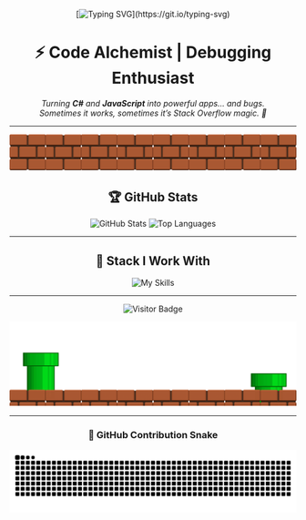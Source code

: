 <div align="center">
  
[![Typing SVG](https://readme-typing-svg.herokuapp.com?font=Fira+Code&pause=1000&color=4DE32A&center=true&vCenter=true&random=false&width=800&lines=Hi,+I'm+Alief;Software+Developer;Let's+Connect!)](https://git.io/typing-svg)

# ⚡ Code Alchemist | Debugging Enthusiast  
_Turning **C#** and **JavaScript** into powerful apps… and bugs._  
_Sometimes it works, sometimes it’s Stack Overflow magic. 🚀_  

---

![Topper](images/topper_rdm.png)

## 🏆 GitHub Stats
<img src="https://github-readme-stats.vercel.app/api?username=aliefkurnia&hide=contribs,prs&hide_border=true&theme=chartreuse-dark" alt="GitHub Stats" width="500"/>

<img src="https://github-readme-stats.vercel.app/api/top-langs?username=aliefkurnia&show_icons=true&locale=en&layout=compact&theme=chartreuse-dark" alt="Top Languages" width="400"/>

---

## 🚀 Stack I Work With
![My Skills](https://skillicons.dev/icons?i=cs,dotnet,react,javascript,nodejs,express,tailwind,threejs,git,mysql,redis,kubernetes)

---

![Visitor Badge](https://komarev.com/ghpvc/?username=aliefkurnia&style=for-the-badge&label=Visitor&color=4DE32A)

![Bottom](images/bottom_rdm.gif)

---

### 🎯 GitHub Contribution Snake
<picture>
    <source media="(prefers-color-scheme: dark)" srcset="https://raw.githubusercontent.com/aliefkurnia/aliefkurnia/output/github-contribution-grid-snake-dark.svg">
  <source media="(prefers-color-scheme: light)" srcset="https://raw.githubusercontent.com/aliefkurnia/aliefkurnia/output/github-contribution-grid-snake.svg">
  <img alt="GitHub Contribution Grid Snake Animation" src="https://raw.githubusercontent.com/aliefkurnia/aliefkurnia/output/github-contribution-grid-snake.svg">
</picture>

